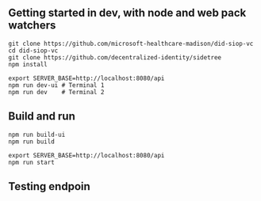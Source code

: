 
## Getting started in dev, with node and web pack watchers
    git clone https://github.com/microsoft-healthcare-madison/did-siop-vc
    cd did-siop-vc
    git clone https://github.com/decentralized-identity/sidetree
    npm install

    export SERVER_BASE=http://localhost:8080/api
    npm run dev-ui # Terminal 1
    npm run dev    # Terminal 2



## Build and run
    npm run build-ui
    npm run build

    export SERVER_BASE=http://localhost:8080/api
    npm run start

## Testing endpoin

